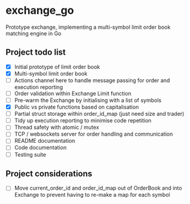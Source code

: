 # exchange_go
Prototype exchange, implementing a multi-symbol limit order book matching engine in Go

## Project todo list
- [x] Initial prototype of limit order book
- [x] Multi-symbol limit order book
- [ ] Actions channel here to handle message passing for order and execution reporting
- [ ] Order validation within Exchange Limit function
- [ ] Pre-warm the Exchange by initialising with a list of symbols
- [x] Public vs private functions based on capitalisation
- [ ] Partial struct storage within order_id_map (just need size and trader)
- [ ] Tidy up execution reporting to minimise code repetition
- [ ] Thread safety with atomic / mutex
- [ ] TCP / websockets server for order handling and communication
- [ ] README documentation
- [ ] Code documentation
- [ ] Testing suite

## Project considerations
- [ ] Move current_order_id and order_id_map out of OrderBook and into Exchange to prevent having to re-make a map for each symbol
